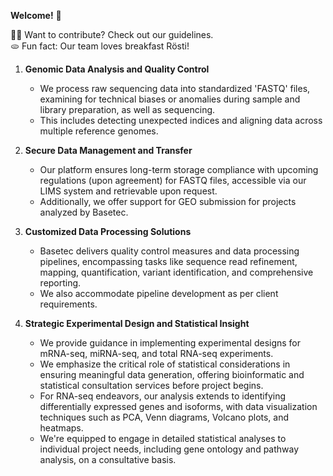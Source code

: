 **Welcome!** 👋

👩‍💻 Want to contribute? Check out our guidelines.<br>
🫓 Fun fact: Our team loves breakfast Rösti!<br>


<!--
a space for ideas, technological support, academic collaboration, and business support.
-->

1. **Genomic Data Analysis and Quality Control**
   - We process raw sequencing data into standardized 'FASTQ' files, examining for technical biases or anomalies during sample and library preparation, as well as sequencing.
   - This includes detecting unexpected indices and aligning data across multiple reference genomes.

2. **Secure Data Management and Transfer**
   - Our platform ensures long-term storage compliance with upcoming regulations (upon agreement) for FASTQ files, accessible via our LIMS system and retrievable upon request.
   - Additionally, we offer support for GEO submission for projects analyzed by Basetec.

3. **Customized Data Processing Solutions**
   - Basetec delivers quality control measures and data processing pipelines, encompassing tasks like sequence read refinement, mapping, quantification, variant identification, and comprehensive reporting.
   - We also accommodate pipeline development as per client requirements.

4. **Strategic Experimental Design and Statistical Insight**
   - We provide guidance in implementing experimental designs for mRNA-seq, miRNA-seq, and total RNA-seq experiments.
   - We emphasize the critical role of statistical considerations in ensuring meaningful data generation, offering bioinformatic and statistical consultation services before project begins.
   - For RNA-seq endeavors, our analysis extends to identifying differentially expressed genes and isoforms, with data visualization techniques such as PCA, Venn diagrams, Volcano plots, and heatmaps.
   - We're equipped to engage in detailed statistical analyses to individual project needs, including gene ontology and pathway analysis, on a consultative basis.
